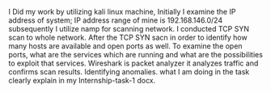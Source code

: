 I Did my work by utilizing kali linux machine, Initially I examine the IP address of system; IP address range of mine is 192.168.146.0/24 subsequently I utilize namp for scanning network. I conducted TCP SYN scan to whole network. After the TCP SYN sacn in order to identify how many hosts are available and open ports as well. To examine the open ports, what are the services which are running and what are the possibilities to exploit that services. Wireshark is packet analyzer it analyzes traffic and confirms scan results. Identifying anomalies.
what I am doing in the task clearly explain in my Internship-task-1 docx.
